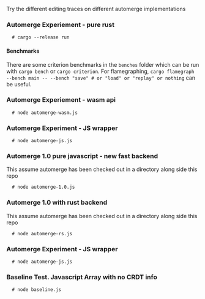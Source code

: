 Try the different editing traces on different automerge implementations

### Automerge Experiement - pure rust

```code
  # cargo --release run
```

#### Benchmarks

There are some criterion benchmarks in the `benches` folder which can be run with `cargo bench` or `cargo criterion`.
For flamegraphing, `cargo flamegraph --bench main -- --bench "save" # or "load" or "replay" or nothing` can be useful.

### Automerge Experiement - wasm api

```code
  # node automerge-wasm.js
```

### Automerge Experiment - JS wrapper

```code
  # node automerge-js.js
```

### Automerge 1.0 pure javascript - new fast backend

This assume automerge has been checked out in a directory along side this repo

```code
  # node automerge-1.0.js
```

### Automerge 1.0 with rust backend

This assume automerge has been checked out in a directory along side this repo

```code
  # node automerge-rs.js
```

### Automerge Experiment - JS wrapper

```code
  # node automerge-js.js
```

### Baseline Test. Javascript Array with no CRDT info

```code
  # node baseline.js
```

